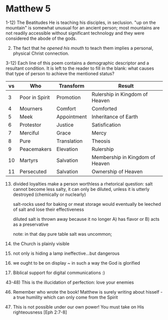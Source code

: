 # Matthew 5


1-12) The Beatitudes
He is teaching his disciples, in seclusion.
"up on the mountain" is somewhat unusual for an ancient person; most mountains are not readily accessible without significant technology and they were considered the abode of the gods.


2) The fact that he _opened his mouth_ to teach them implies a personal, physical Christ connection.


3-12) Each line of this poem contains a demographic descriptor and a resultant condition.
It is left to the reader to fill in the blank: what causes that type of person to achieve the mentioned status?

|vs|Who|Transform|Result|
|---|---|---|---|
|3|Poor in Spirit|Promotion|Rulership in Kingdom of Heaven|
|4|Mourners|Comfort|Comforted|
|5|Meek|Appointment|Inheritance of Earth|
|6|Protestor|Justice|Satisfication|
|7|Merciful|Grace|Mercy|
|8|Pure|Translation|Theosis|
|9|Peacemakers|Elevation|Rulership|
|10|Martyrs|Salvation|Membership in Kingdom of Heaven|
|11|Persecuted|Salvation|Ownership of Heaven|


13) divided loyalties make a person worthless
	a rhetorical question: salt cannot become less salty, it can only be diluted, unless it is utterly destroyed (chemically or nuclearly)

	salt-rocks used for baking or meat storage would eventually be leeched of salt and lose their effectiveness

	diluted salt is thrown away because it no longer A) has flavor or B) acts as a preservative

	note: in that day pure table salt was uncommon;


14) the Church is plainly visible


15) not only is hiding a lamp ineffective...but dangerous


16) we ought to be on display ~ in such a way the God is glorified



37) Biblical support for digital communications :)



43-48) This is the illucidation of perfection: love your enemies


46) Remember who wrote the book!  Matthew is surely writing about hisself - a true humility which can only come from the Spirit


48) This is not possible under our own power!
	You must take on His righteousness [Eph 2:7-8]
